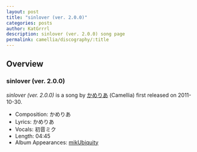 ```yaml
---
layout: post
title: "sinlover (ver. 2.0.0)"
categories: posts
author: KatGrrrl
description: sinlover (ver. 2.0.0) song page
permalink: camellia/discography/:title
---
```


## Overview

### sinlover (ver. 2.0.0)

*sinlover (ver. 2.0.0)* is a song by [かめりあ](/camellia) (Camellia) first released on 2011-10-30.

* Composition: かめりあ
* Lyrics: かめりあ
* Vocals: 初音ミク
* Length: 04:45
* Album Appearances: [mikUbiquity](/camellia/albums/mikUbiquity)
